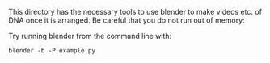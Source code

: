 This directory has the necessary tools to use blender to make videos etc. of DNA once it is arranged. Be careful that you do not run out of memory:

Try running blender from the command line with:

`blender -b -P example.py`
